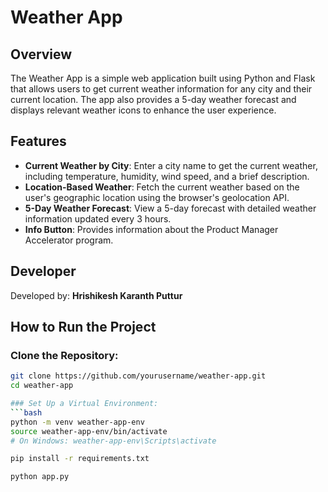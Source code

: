 # Weather App

## Overview
The Weather App is a simple web application built using Python and Flask that allows users to get current weather information for any city and their current location. The app also provides a 5-day weather forecast and displays relevant weather icons to enhance the user experience.

## Features
- **Current Weather by City**: Enter a city name to get the current weather, including temperature, humidity, wind speed, and a brief description.
- **Location-Based Weather**: Fetch the current weather based on the user's geographic location using the browser's geolocation API.
- **5-Day Weather Forecast**: View a 5-day forecast with detailed weather information updated every 3 hours.
- **Info Button**: Provides information about the Product Manager Accelerator program.

## Developer
Developed by: **Hrishikesh Karanth Puttur**

## How to Run the Project

### Clone the Repository:
```bash
git clone https://github.com/yourusername/weather-app.git
cd weather-app

### Set Up a Virtual Environment:
```bash
python -m venv weather-app-env
source weather-app-env/bin/activate
# On Windows: weather-app-env\Scripts\activate

pip install -r requirements.txt

python app.py
